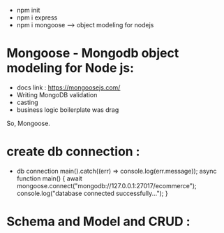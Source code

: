 - npm init
- npm i express
- npm i mongoose --> object modeling for nodejs

# Mongoose - Mongodb object modeling for Node js:

- docs link : https://mongoosejs.com/
- Writing MongoDB validation
- casting
- business logic boilerplate was drag

So, Mongoose.

# create db connection :

- db connection
  main().catch((err) => console.log(err.message));
  async function main() {
  await mongoose.connect("mongodb://127.0.0.1:27017/ecommerce");
  console.log("database connected successfully...");
  }

# Schema and Model and CRUD :
